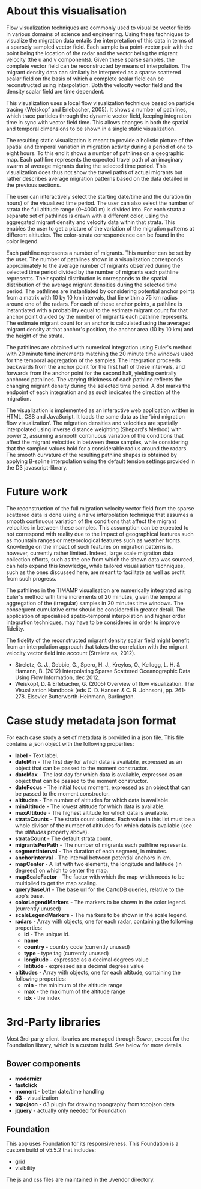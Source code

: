 # About this visualisationFlow visualization techniques are commonly used to visualize vector fields in various domains of science and engineering. Using these techniques to visualize the migration data entails the interpretation of this data in terms of a sparsely sampled vector field. Each sample is a point-vector pair with the point being the location of the radar and the vector being the migrant velocity (the u and v components). Given these sparse samples, the complete vector field can be reconstructed by means of interpolation. The migrant density data can similarly be interpreted as a sparse scattered scalar field on the basis of which a complete scalar field can be reconstructed using interpolation. Both the velocity vector field and the density scalar field are time dependent.
This visualization uses a local flow visualization technique based on particle tracing (Weiskopf and Erlebacher, 2005). It shows a number of pathlines, which trace particles through the dynamic vector field, keeping integration time in sync with vector field time. This allows changes in both the spatial and temporal dimensions to be shown in a single static visualization.
The resulting static visualization is meant to provide a holistic picture of the spatial and temporal variation in migration activity during a period of one to eight hours. To this end it shows a number of pathlines on a geographic map. Each pathline represents the expected travel path of an imaginary swarm of average migrants during the selected time period. This visualization does thus not show the travel paths of actual migrants but rather describes average migration patterns based on the data detailed in the previous sections.
The user can interactively select the starting date/time and the duration (in hours) of the visualized time period. The user can also select the number of strata the full altitude range (0–4000 m) is divided into. For each strata a separate set of pathlines is drawn with a different color, using the aggregated migrant density and velocity data within that strata. This enables the user to get a picture of the variation of the migration patterns at different altitudes. The color-strata correspondence can be found in the color legend.
Each pathline represents a number of migrants. This number can be set by the user. The number of pathlines shown in a visualization corresponds approximately to the average number of migrants observed during the selected time period divided by the number of migrants each pathline represents. Their spatial distribution is corresponds to the spatial distribution of the average migrant densities during the selected time period. The pathlines are instantiated by considering potential anchor points from a matrix with 10 by 10 km intervals, that lie within a 75 km radius around one of the radars. For each of these anchor points, a pathline is instantiated with a probability equal to the estimate migrant count for that anchor point divided by the number of migrants each pathline represents. The estimate migrant count for an anchor is calculated using the averaged migrant density at that anchor's position, the anchor area (10 by 10 km) and the height of the strata.
The pathlines are obtained with numerical integration using Euler's method with 20 minute time increments matching the 20 minute time windows used for the temporal aggregation of the samples. The integration proceeds backwards from the anchor point for the first half of these intervals, and forwards from the anchor point for the second half, yielding centrally anchored pathlines. The varying thickness of each pathline reflects the changing migrant density during the selected time period. A dot marks the endpoint of each integration and as such indicates the direction of the migration.
The visualization is implemented as an interactive web application written in HTML, CSS and JavaScript. It loads the same data as the ‘bird migration flow visualization’. The migration densities and velocities are spatially interpolated using inverse distance weighting (Shepard's Method) with power 2, assuming a smooth continuous variation of the conditions that affect the migrant velocities in between these samples, while considering that the sampled values hold for a considerable radius around the radars. The smooth curvature of the resulting pathline shapes is obtained by applying B-spline interpolation using the default tension settings provided in the D3 javascript-library.

# Future work

The reconstruction of the full migration velocity vector field from the sparse scattered data is done using a naive interpolation technique that assumes a smooth continuous variation of the conditions that affect the migrant velocities in between these samples. This assumption can be expected to not correspond with reality due to the impact of geographical features such as mountain ranges or meteorological features such as weather fronts. Knowledge on the impact of such features on migration patterns is, however, currently rather limited. Indeed, large scale migration data collection efforts, such as the one from which the shown data was sourced, can help expand this knowledge, while tailored visualisation techniques, such as the ones discussed here, are meant to facilitate as well as profit from such progress.

The pathlines in the TIMAMP visualisation are numerically integrated using Euler's method with time increments of 20 minutes, given the temporal aggregation of the (irregular) samples in 20 minutes time windows. The consequent cumulative error should be considered in greater detail. The application of specialised spatio-temporal interpolation and higher order integration techniques, may have to be considered in order to improve fidelity.

The fidelity of the reconstructed migrant density scalar field might benefit from an interpolation approach that takes the correlation with the migrant velocity vector field into account (Streletz ea, 2012).

- Streletz, G. J., Gebbie, G., Spero, H. J., Kreylos, O., Kellogg, L. H. & Hamann, B. (2012) Interpolating Sparse Scattered Oceanographic Data Using Flow Information, dec 2012.
- Weiskopf, D. & Erlebacher, G. (2005) Overview of flow visualization. The Visualization Handbook (eds C. D. Hansen & C. R. Johnson), pp. 261-278. Elsevier Butterworth-Heinmann, Burlington.

# Case study metadata json format

For each case study a set of metadata is provided in a json file. This file contains a json 
object with the following properties:

* __label__ - Text label.
* __dateMin__ - The first day for which data is available, expressed as an object that can be passed to the moment constructor.
* __dateMax__ - The last day for which data is available, expressed as an object that can be passed to the moment constructor.
* __dateFocus__ - The initial focus moment, expressed as an object that can be passed to the moment constructor.
* __altitudes__ - The number of altitudes for which data is available.
* __minAltitude__ - The lowest altitude for which data is available.
* __maxAltitude__ - The highest altitude for which data is available.
* __strataCounts__ - The strata count options. Each value in this list must be a whole divisor of the number of altitudes for which data is available (see the *altitudes* property above).
* __strataCount__ - The default strata count.
* __migrantsPerPath__ - The number of migrants each pathline represents.
* __segmentInterval__ - The duration of each segment, in minutes.
* __anchorInterval__ - The interval between potential anchors in km.
* __mapCenter__ - A list with two elements, the longitude and latitude (in degrees) on which to center the map.
* __mapScaleFactor__ - The factor with which the map-width needs to be multiplied to get the map scaling.
* __queryBaseUrl__ - The base url for the CartoDB queries, relative to the app's base.
* __colorLegendMarkers__ - The markers to be shown in the color legend. (currently unused)
* __scaleLegendMarkers__ - The markers to be shown in the scale legend.
* __radars__ - Array with objects, one for each radar, containing the following properties:
    * __id__ - The unique id.
    * __name__ 
    * __country__ - country code (currently unused)
    * __type__ - type tag (currently unused)
    * __longitude__ - expressed as a decimal degrees value
    * __latitude__ - expressed as a decimal degrees value
* __altitudes__ - Array with objects, one for each altitude, containing the following properties:
    * __min__ - the minimum of the altitude range
    * __max__ - the maximum of the altitude range
    * __idx__ - the index

# 3rd-Party libraries

Most 3rd-party client libraries are managed through Bower, except for the Foundation library, which is a custom build. See below for more details.

## Bower components

* __modernizr__
* __fastclick__
* __moment__ - better date/time handling
* __d3__ - visualization
* __topojson__ - d3 plugin for drawing topography from topojson data
* __jquery__ - actually only needed for Foundation

## Foundation

This app uses Foundation for its responsiveness.
This Foundation is a custom build of v5.5.2 that includes:

* grid
* visibility

The js and css files are maintained in the ./vendor directory.


